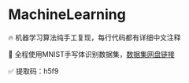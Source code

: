 # MachineLearning

🔥 机器学习算法纯手工复现，每行代码都有详细中文注释

📌 全程使用MNIST手写体识别数据集，[数据集网盘链接](https://pan.baidu.com/s/1yoNAz4PmheWo6A5QdzezQQ?pwd=h5f9)

✅ 提取码：h5f9
